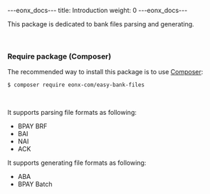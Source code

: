 ---eonx_docs---
title: Introduction
weight: 0
---eonx_docs---

This package is dedicated to bank files parsing and generating.


<br>

### Require package (Composer)

The recommended way to install this package is to use [Composer][1]:

```bash
$ composer require eonx-com/easy-bank-files
```

<br>

It supports parsing file formats as following:

* BPAY BRF
* BAI
* NAI
* ACK

It supports generating file formats as following:

* ABA
* BPAY Batch

[1]: https://getcomposer.org/
